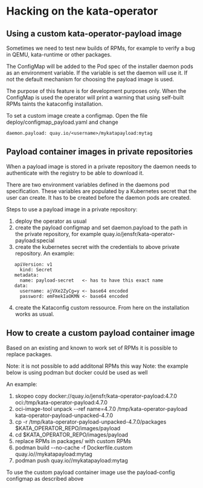 # Hacking on the kata-operator

## Using a custom kata-operator-payload image

Sometimes we need to test new builds of RPMs, for example to
verify a bug in QEMU, kata-runtime or other packages.

The ConfigMap will be added to the Pod spec of the installer daemon pods as
an environment variable. If the variable is set the daemon will use it. If not
the default mechanism for choosing the payload image is used.

The purpose of this feature is for development purposes only. When the
ConfigMap is used the operator will print a warning that using self-built RPMs
taints the kataconfig installation.

To set a custom image create a configmap. Open the file deploy/configmap_payload.yaml and
change

    daemon.payload: quay.io/<username>/mykatapayload:mytag

## Payload container images in private repositories

When a payload image is stored in a private repository the daemon
needs to authenticate with the registry to be able to download it.

There are two environment variables defined in the daemons pod specification.
These variables are populated by a Kubernetes secret that the user can create.
It has to be created before the daemon pods are created.

Steps to use a payload image in a private repository:

1. deploy the operator as usual
2. create the payload configmap and set daemon.payload to the path in
   the private repository, for example
   quay.io/jensfr/kata-operator-payload:special
3. create the kubernetes secret with the credentials to above private
   repository. An example:

```
   apiVersion: v1
     kind: Secret
   metadata:
     name: payload-secret   <- has to have this exact name
   data:
     username: ajVXe2ZyCg=y <- base64 encoded
     password: emFmekIaOKMN <- base64 encoded
```
4. create the Kataconfig custom ressource. From here on the
   installation works as usual.

## How to create a custom payload container image

Based on an existing and known to work set of RPMs it is possible to replace
packages.

Note: it is not possible to add additonal RPMs this way
Note: the example below is using podman but docker could be used as well

An example:

1. skopeo copy docker://quay.io/jensfr/kata-operator-payload:4.7.0 oci:/tmp/kata-operator-payload:4.7.0
2. oci-image-tool unpack --ref name=4.7.0  /tmp/kata-operator-payload kata-operator-payload-unpacked-4.7.0
3. cp -r /tmp/kata-operator-payload-unpacked-4.7.0/packages $KATA_OPERATOR_REPO/images/payload
4. cd $KATA_OPERATOR_REPO/images/payload
5. replace RPMs in packages/ with custom RPMs
6. podman build --no-cache -f Dockerfile.custom quay.io/<username>/mykatapayload:mytag
7. podman push quay.io/<username>/mykatapayload:mytag

To use the custom payload container image use the payload-config configmap as described above
